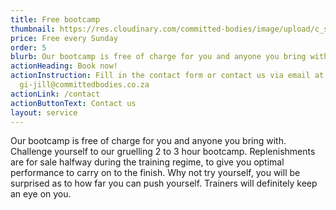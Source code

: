 ```yaml
---
title: Free bootcamp
thumbnail: https://res.cloudinary.com/committed-bodies/image/upload/c_scale,f_auto,q_auto,w_600/v1642662265/services/Bootcamp-Every-Saturday-CommittedBodies-Benoni-scaled.png
price: Free every Sunday
order: 5
blurb: Our bootcamp is free of charge for you and anyone you bring with.
actionHeading: Book now!
actionInstruction: Fill in the contact form or contact us via email at
  gi-jill@committedbodies.co.za
actionLink: /contact
actionButtonText: Contact us
layout: service
---
```

Our bootcamp is free of charge for you and anyone you bring with.  Challenge yourself to our gruelling 2 to 3 hour bootcamp.  Replenishments are for sale halfway during the training regime, to give you optimal performance to carry on to the finish.  Why not try yourself, you will be surprised as to how far you can push yourself.  Trainers will definitely keep an eye on you.